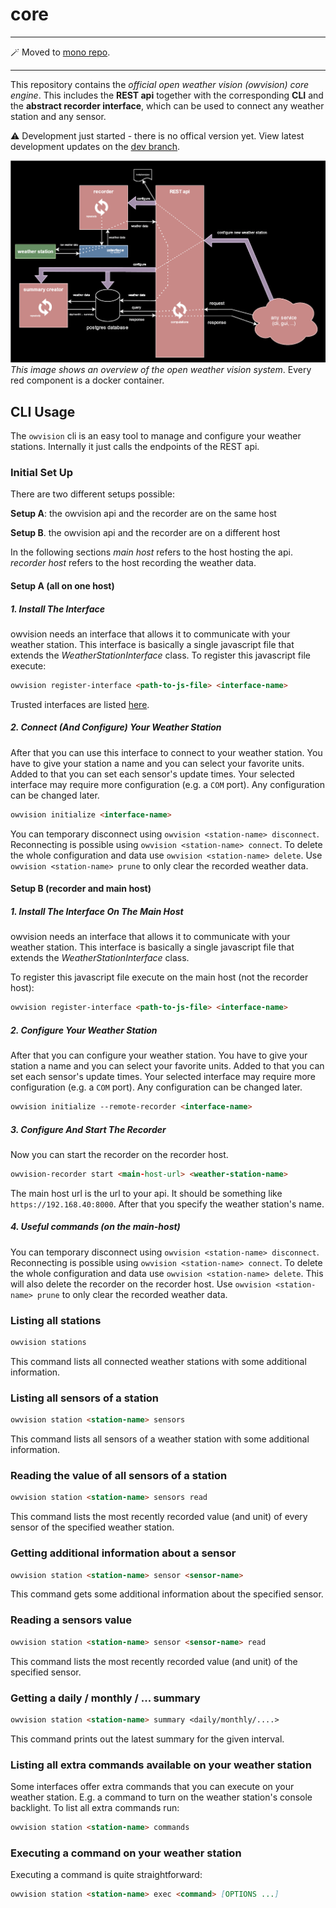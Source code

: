# core

<hr>

🪄 Moved to [mono repo](https://github.com/open-weather-vision/owvision).

<hr>

This repository contains the _official open weather vision (owvision) core engine_. This includes the **REST api** together with the corresponding **CLI** and the **abstract recorder interface**, which can be used to connect any weather station and any sensor.

⚠️ Development just started - there is no offical version yet.
View latest development updates on the [dev branch](https://github.com/open-weather-vision/core/tree/dev).

![Overview](./core-diagram.svg)
_This image shows an overview of the open weather vision system_. Every red component is a docker container.

## CLI Usage

The `owvision` cli is an easy tool to manage and configure your weather stations. Internally it just calls the endpoints of the REST api.

### Initial Set Up

There are two different setups possible:

**Setup A**: the owvision api and the recorder are on the same host

**Setup B**. the owvision api and the recorder are on a different host

In the following sections _main host_ refers to the host hosting the api.
_recorder host_ refers to the host recording the weather data.

#### Setup A (all on one host)

##### 1. Install The Interface

owvision needs an interface that allows it to communicate with your weather station. This interface is basically a single javascript file that extends the _WeatherStationInterface_ class. To register this javascript file execute:

```markdown
owvision register-interface <path-to-js-file> <interface-name>
```

Trusted interfaces are listed [here]().

##### 2. Connect (And Configure) Your Weather Station

After that you can use this interface to connect to your weather station. You have to give your station a name and you can select your favorite units. Added to that you can set each sensor's update times. Your selected interface may require more configuration (e.g. a `COM` port). Any configuration can be changed later.

```markdown
owvision initialize <interface-name>
```

You can temporary disconnect using `owvision <station-name> disconnect`.
Reconnecting is possible using `owvision <station-name> connect`.
To delete the whole configuration and data use `owvision <station-name> delete`. Use `owvision <station-name> prune` to only clear the recorded weather data.

#### Setup B (recorder and main host)

##### 1. Install The Interface On The Main Host

owvision needs an interface that allows it to communicate with your weather station. This interface is basically a single javascript file that extends the _WeatherStationInterface_ class.

To register this javascript file execute on the main host (not the recorder host):

```markdown
owvision register-interface <path-to-js-file> <interface-name>
```

##### 2. Configure Your Weather Station

After that you can configure your weather station. You have to give your station a name and you can select your favorite units. Added to that you can set each sensor's update times. Your selected interface may require more configuration (e.g. a `COM` port). Any configuration can be changed later.

```markdown
owvision initialize --remote-recorder <interface-name>
```

##### 3. Configure And Start The Recorder

Now you can start the recorder on the recorder host.

```markdown
owvision-recorder start <main-host-url> <weather-station-name>
```

The main host url is the url to your api. It should be something like
`https://192.168.40:8000`. After that you specify the weather station's name.

##### 4. Useful commands (on the main-host)

You can temporary disconnect using `owvision <station-name> disconnect`.
Reconnecting is possible using `owvision <station-name> connect`.
To delete the whole configuration and data use `owvision <station-name> delete`. This will also delete the recorder on the recorder host. Use `owvision <station-name> prune` to only clear the recorded weather data.

### Listing all stations

```markdown
owvision stations
```

This command lists all connected weather stations with some additional information.

### Listing all sensors of a station

```markdown
owvision station <station-name> sensors
```

This command lists all sensors of a weather station with some additional information.

### Reading the value of all sensors of a station

```markdown
owvision station <station-name> sensors read
```

This command lists the most recently recorded value (and unit) of every sensor of the specified weather station.

### Getting additional information about a sensor

```markdown
owvision station <station-name> sensor <sensor-name>
```

This command gets some additional information about the specified sensor.

### Reading a sensors value

```markdown
owvision station <station-name> sensor <sensor-name> read
```

This command lists the most recently recorded value (and unit) of the specified sensor.

### Getting a daily / monthly / ... summary

```markdown
owvision station <station-name> summary <daily/monthly/....>
```

This command prints out the latest summary for the given interval.

### Listing all extra commands available on your weather station

Some interfaces offer extra commands that you can execute on your weather station. E.g. a command to turn on the weather station's console backlight. To list all extra commands run:

```markdown
owvision station <station-name> commands
```

### Executing a command on your weather station

Executing a command is quite straightforward:

```markdown
owvision station <station-name> exec <command> [OPTIONS ...]
```

